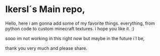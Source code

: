 # Ikersl´s Main repo,
Hello, here i am gonna add some of my favorite things.
everything, from python code to custom minecraft textures.
i hope you like it. :)








sooo im not working in this right now but maybe in the future i`l be,

thank you very much and please share.
